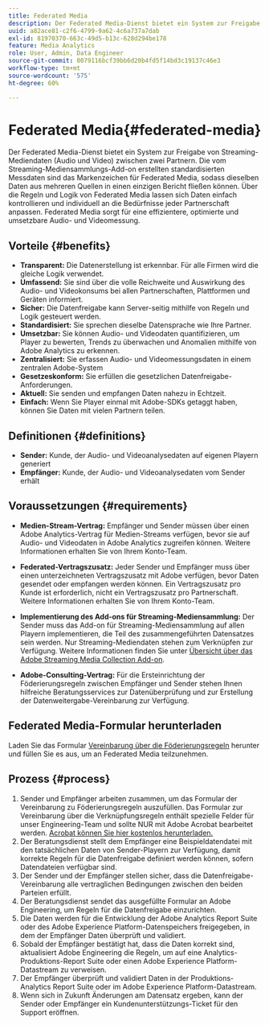 ```yaml
---
title: Federated Media
description: Der Federated Media-Dienst bietet ein System zur Freigabe von Streaming-Mediendaten zwischen zwei Partnern.
uuid: a82ace81-c2f6-4799-9a62-4c6a737a7dab
exl-id: 81970370-663c-49d5-b13c-628d294be178
feature: Media Analytics
role: User, Admin, Data Engineer
source-git-commit: 0079116bcf39bb6d20b4fd5f14bd3c19137c46e3
workflow-type: tm+mt
source-wordcount: '575'
ht-degree: 60%

---
```


# Federated Media{#federated-media}

Der Federated Media-Dienst bietet ein System zur Freigabe von Streaming-Mediendaten (Audio und Video) zwischen zwei Partnern.
Die vom Streaming-Mediensammlungs-Add-on erstellten standardisierten Messdaten sind das Markenzeichen für Federated Media, sodass dieselben Daten aus mehreren Quellen in einen einzigen Bericht fließen können.
Über die Regeln und Logik von Federated Media lassen sich Daten einfach kontrollieren und individuell an die Bedürfnisse jeder Partnerschaft anpassen.
Federated Media sorgt für eine effizientere, optimierte und umsetzbare Audio- und Videomessung.

## Vorteile {#benefits}

* **Transparent:** Die Datenerstellung ist erkennbar. Für alle Firmen wird die gleiche Logik verwendet.
* **Umfassend:** Sie sind über die volle Reichweite und Auswirkung des Audio- und Videokonsums bei allen Partnerschaften, Plattformen und Geräten informiert.
* **Sicher:** Die Datenfreigabe kann Server-seitig mithilfe von Regeln und Logik gesteuert werden.
* **Standardisiert:** Sie sprechen dieselbe Datensprache wie Ihre Partner.
* **Umsetzbar:** Sie können Audio- und Videodaten quantifizieren, um Player zu bewerten, Trends zu überwachen und Anomalien mithilfe von Adobe Analytics zu erkennen.
* **Zentralisiert:** Sie erfassen Audio- und Videomessungsdaten in einem zentralen Adobe-System
* **Gesetzeskonform:** Sie erfüllen die gesetzlichen Datenfreigabe-Anforderungen.
* **Aktuell:** Sie senden und empfangen Daten nahezu in Echtzeit.
* **Einfach:** Wenn Sie Player einmal mit Adobe-SDKs getaggt haben, können Sie Daten mit vielen Partnern teilen.

## Definitionen {#definitions}

* **Sender:** Kunde, der Audio- und Videoanalysedaten auf eigenen Playern generiert
* **Empfänger:** Kunde, der Audio- und Videoanalysedaten vom Sender erhält

## Voraussetzungen {#requirements}

* **Medien-Stream-Vertrag:** Empfänger und Sender müssen über einen Adobe Analytics-Vertrag für Medien-Streams verfügen, bevor sie auf Audio- und Videodaten in Adobe Analytics zugreifen können. Weitere Informationen erhalten Sie von Ihrem Konto-Team.
* **Federated-Vertragszusatz:** Jeder Sender und Empfänger muss über einen unterzeichneten Vertragszusatz mit Adobe verfügen, bevor Daten gesendet oder empfangen werden können. Ein Vertragszusatz pro Kunde ist erforderlich, nicht ein Vertragszusatz pro Partnerschaft. Weitere Informationen erhalten Sie von Ihrem Konto-Team.

* **Implementierung des Add-ons für Streaming-Mediensammlung:** Der Sender muss das Add-on für Streaming-Mediensammlung auf allen Playern implementieren, die Teil des zusammengeführten Datensatzes sein werden. Nur Streaming-Mediendaten stehen zum Verknüpfen zur Verfügung. Weitere Informationen finden Sie unter [Übersicht über das Adobe Streaming Media Collection Add-on](/help/media-overview.md).

* **Adobe-Consulting-Vertrag:** Für die Ersteinrichtung der Föderierungsregeln zwischen Empfänger und Sender stehen Ihnen hilfreiche Beratungsservices zur Datenüberprüfung und zur Erstellung der Datenweitergabe-Vereinbarung zur Verfügung.

## Federated Media-Formular herunterladen

Laden Sie das Formular [Vereinbarung über die Föderierungsregeln](assets/federated_analytics_form.pdf) herunter und füllen Sie es aus, um an Federated Media teilzunehmen.

## Prozess {#process}

1. Sender und Empfänger arbeiten zusammen, um das Formular der Vereinbarung zu Föderierungsregeln auszufüllen. Das Formular zur Vereinbarung über die Verknüpfungsregeln enthält spezielle Felder für unser Engineering-Team und sollte NUR mit Adobe Acrobat bearbeitet werden. [Acrobat können Sie hier kostenlos herunterladen.](https://get.adobe.com/de/reader/)
1. Der Beratungsdienst stellt dem Empfänger eine Beispieldatendatei mit den tatsächlichen Daten von Sender-Playern zur Verfügung, damit korrekte Regeln für die Datenfreigabe definiert werden können, sofern Datendateien verfügbar sind.
1. Der Sender und der Empfänger stellen sicher, dass die Datenfreigabe-Vereinbarung alle vertraglichen Bedingungen zwischen den beiden Parteien erfüllt.
1. Der Beratungsdienst sendet das ausgefüllte Formular an Adobe Engineering, um Regeln für die Datenfreigabe einzurichten.
1. Die Daten werden für die Entwicklung der Adobe Analytics Report Suite oder des Adobe Experience Platform-Datenspeichers freigegeben, in dem der Empfänger Daten überprüft und validiert.
1. Sobald der Empfänger bestätigt hat, dass die Daten korrekt sind, aktualisiert Adobe Engineering die Regeln, um auf eine Analytics-Produktions-Report Suite oder einen Adobe Experience Platform-Datastream zu verweisen.
1. Der Empfänger überprüft und validiert Daten in der Produktions-Analytics Report Suite oder im Adobe Experience Platform-Datastream.
1. Wenn sich in Zukunft Änderungen am Datensatz ergeben, kann der Sender oder Empfänger ein Kundenunterstützungs-Ticket für den Support eröffnen.
